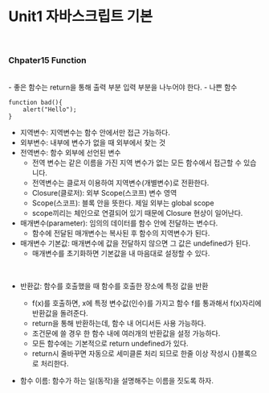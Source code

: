 # Unit1 자바스크립트 기본
<br>

### Chpater15 Function
<br>
- 좋은 함수는 return을 통해 출력 부분 입력 부분을 나누어야 한다.
- 나쁜 함수

```
function bad(){
	alert("Hello");
}
```

- 지역변수: 지역변수는 함수 안에서만 접근 가능하다.
- 외부변수: 내부에 변수가 없을 때 외부에서 찾는 것
- 전역변수: 함수 외부에 선언된 변수
	- 전역 변수는 같은 이름을 가진 지역 변수가 없는 모든 함수에서 접근할 수 있습니다.
	- 전역변수는 클로저 이용하여 지역변수(개별변수)로 전환한다.
	- Closure(클로저): 외부 Scope(스코프) 변수 영역
	- Scope(스코프): 블록 안을 뜻한다. 제일 외부는 global scope
	- scope끼리는 체인으로 연결되어 있기 때문에 Closure 현상이 일어난다.
- 매개변수(parameter): 임의의 데이터를 함수 안에 전달하는 변수다.
	- 함수에 전달된 매개변수는 복사된 후 함수의 지역변수가 된다.
- 매개변수 기본값: 매개변수에 값을 전달하지 않으면 그 값은 undefined가 된다.
	- 매개변수를 초기화하면 기본값을 내 마음대로 설정할 수 있다.
<br>

- 반환값: 함수를 호출했을 때 함수를 호출한 장소에 특정 값을 반환
	- f(x)를 호출하면, x에 특정 변수값(인수)를 가지고 함수 f를 통과해서 f(x)자리에 반환값을 돌려준다.
	- return을 통해 반환하는데, 함수 내 어디서든 사용 가능하다.
	- 조건문에 쓸 경우 한 함수 내에 여러개의 반환값을 설정 가능하다.
	- 모든 함수에는 기본적으로 return undefined가 있다.
	- return시 줄바꾸면 자동으로 세미클론 처리 되므로 한줄 이상 작성시 {}블록으로 처리한다.
	
- 함수 이름: 함수가 하는 일(동작)을 설명해주는 이름을 짓도록 하자.